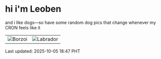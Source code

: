 # hi i'm Leoben

and i like dogs—so have some random dog pics that change whenever my CRON feels like it

|  |  |
|--------|----------|
| ![Borzoi](https://random-dog-vercel.vercel.app/api/random-borzoi?v=1759661276) | ![Labrador](https://random-dog-vercel.vercel.app/api/random-labrador?v=1759661276) |

Last updated: 2025-10-05 18:47 PHT
